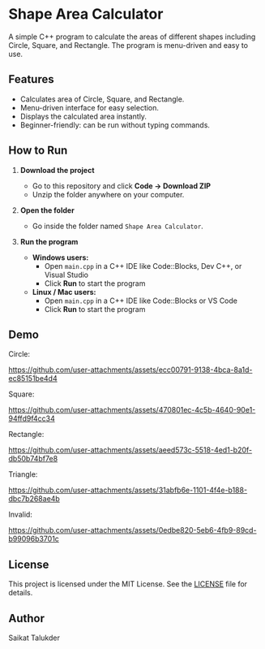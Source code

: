 # Shape Area Calculator

A simple C++ program to calculate the areas of different shapes including Circle, Square, and Rectangle. The program is menu-driven and easy to use.

## Features
- Calculates area of Circle, Square, and Rectangle.
- Menu-driven interface for easy selection.
- Displays the calculated area instantly.
- Beginner-friendly: can be run without typing commands.

## How to Run

1. **Download the project**  
   - Go to this repository and click **Code → Download ZIP**  
   - Unzip the folder anywhere on your computer.

2. **Open the folder**  
   - Go inside the folder named `Shape Area Calculator`.

3. **Run the program**  
   - **Windows users:**  
     - Open `main.cpp` in a C++ IDE like Code::Blocks, Dev C++, or Visual Studio  
     - Click **Run** to start the program  
   - **Linux / Mac users:**  
     - Open `main.cpp` in a C++ IDE like Code::Blocks or VS Code  
     - Click **Run** to start the program

## Demo
Circle:

https://github.com/user-attachments/assets/ecc00791-9138-4bca-8a1d-ec85151be4d4

Square:

https://github.com/user-attachments/assets/470801ec-4c5b-4640-90e1-94ffd9f4cc34

Rectangle:

https://github.com/user-attachments/assets/aeed573c-5518-4ed1-b20f-db50b74bf7e8

Triangle:

https://github.com/user-attachments/assets/31abfb6e-1101-4f4e-b188-dbc7b268ae4b

Invalid:

https://github.com/user-attachments/assets/0edbe820-5eb6-4fb9-89cd-b99096b3701c




## License
This project is licensed under the MIT License. See the [LICENSE](LICENSE) file for details.

## Author
Saikat Talukder
